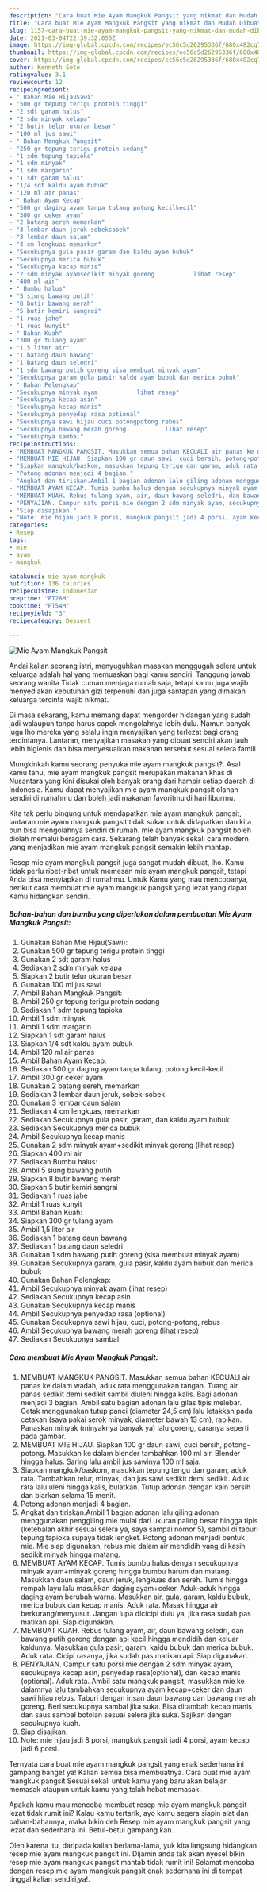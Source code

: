 ```yaml
---
description: "Cara buat Mie Ayam Mangkuk Pangsit yang nikmat dan Mudah Dibuat"
title: "Cara buat Mie Ayam Mangkuk Pangsit yang nikmat dan Mudah Dibuat"
slug: 1157-cara-buat-mie-ayam-mangkuk-pangsit-yang-nikmat-dan-mudah-dibuat
date: 2021-03-04T22:39:32.055Z
image: https://img-global.cpcdn.com/recipes/ec56c5d26295336f/680x482cq70/mie-ayam-mangkuk-pangsit-foto-resep-utama.jpg
thumbnail: https://img-global.cpcdn.com/recipes/ec56c5d26295336f/680x482cq70/mie-ayam-mangkuk-pangsit-foto-resep-utama.jpg
cover: https://img-global.cpcdn.com/recipes/ec56c5d26295336f/680x482cq70/mie-ayam-mangkuk-pangsit-foto-resep-utama.jpg
author: Kenneth Soto
ratingvalue: 3.1
reviewcount: 12
recipeingredient:
- " Bahan Mie HijauSawi"
- "500 gr tepung terigu protein tinggi"
- "2 sdt garam halus"
- "2 sdm minyak kelapa"
- "2 butir telur ukuran besar"
- "100 ml jus sawi"
- " Bahan Mangkuk Pangsit"
- "250 gr tepung terigu protein sedang"
- "1 sdm tepung tapioka"
- "1 sdm minyak"
- "1 sdm margarin"
- "1 sdt garam halus"
- "1/4 sdt kaldu ayam bubuk"
- "120 ml air panas"
- " Bahan Ayam Kecap"
- "500 gr daging ayam tanpa tulang potong kecilkecil"
- "300 gr ceker ayam"
- "2 batang sereh memarkan"
- "3 lembar daun jeruk sobeksobek"
- "3 lembar daun salam"
- "4 cm lengkuas memarkan"
- "Secukupnya gula pasir garam dan kaldu ayam bubuk"
- "Secukupnya merica bubuk"
- "Secukupnya kecap manis"
- "2 sdm minyak ayamsedikit minyak goreng           lihat resep"
- "400 ml air"
- " Bumbu halus"
- "5 siung bawang putih"
- "8 butir bawang merah"
- "5 butir kemiri sangrai"
- "1 ruas jahe"
- "1 ruas kunyit"
- " Bahan Kuah"
- "300 gr tulang ayam"
- "1,5 liter air"
- "1 batang daun bawang"
- "1 batang daun seledri"
- "1 sdm bawang putih goreng sisa membuat minyak ayam"
- "Secukupnya garam gula pasir kaldu ayam bubuk dan merica bubuk"
- " Bahan Pelengkap"
- "Secukupnya minyak ayam           lihat resep"
- "Secukupnya kecap asin"
- "Secukupnya kecap manis"
- "Secukupnya penyedap rasa optional"
- "Secukupnya sawi hijau cuci potongpotong rebus"
- "Secukupnya bawang merah goreng           lihat resep"
- "Secukupnya sambal"
recipeinstructions:
- "MEMBUAT MANGKUK PANGSIT. Masukkan semua bahan KECUALI air panas ke dalam wadah, aduk rata menggunakan tangan. Tuang air panas sedikit demi sedikit sambil diuleni hingga kalis. Bagi adonan menjadi 3 bagian. Ambil satu bagian adonan lalu gilas tipis melebar. Cetak menggunakan tutup panci (diameter 24,5 cm) lalu letakkan pada cetakan (saya pakai serok minyak, diameter bawah 13 cm), rapikan. Panaskan minyak (minyaknya banyak ya) lalu goreng, caranya seperti pada gambar."
- "MEMBUAT MIE HIJAU. Siapkan 100 gr daun sawi, cuci bersih, potong-potong. Masukkan ke dalam blender tambahkan 100 ml air. Blender hingga halus. Saring lalu ambil jus sawinya 100 ml saja."
- "Siapkan mangkuk/baskom, masukkan tepung terigu dan garam, aduk rata. Tambahkan telur, minyak, dan jus sawi sedikit demi sedikit. Aduk rata lalu uleni hingga kalis, bulatkan. Tutup adonan dengan kain bersih dan biarkan selama 15 menit."
- "Potong adonan menjadi 4 bagian."
- "Angkat dan tiriskan.Ambil 1 bagian adonan lalu giling adonan menggunakan penggiling mie mulai dari ukuran paling besar hingga tipis (ketebalan akhir sesuai selera ya, saya sampai nomor 5), sambil di taburi tepung tapioka supaya tidak lengket. Potong adonan menjadi bentuk mie. Mie siap digunakan, rebus mie dalam air mendidih yang di kasih sedikit minyak hingga matang."
- "MEMBUAT AYAM KECAP. Tumis bumbu halus dengan secukupnya minyak ayam+minyak goreng hingga bumbu harum dan matang. Masukkan daun salam, daun jeruk, lengkuas dan sereh. Tumis hingga rempah layu lalu masukkan daging ayam+ceker. Aduk-aduk hingga daging ayam berubah warna. Masukkan air, gula, garam, kaldu bubuk, merica bubuk dan kecap manis. Aduk rata. Masak hingga air berkurang/menyusut. Jangan lupa dicicipi dulu ya, jika rasa sudah pas matikan api. Siap digunakan."
- "MEMBUAT KUAH. Rebus tulang ayam, air, daun bawang seledri, dan bawang putih goreng dengan api kecil hingga mendidih dan keluar kaldunya. Masukkan gula pasir, garam, kaldu bubuk dan merica bubuk. Aduk rata. Cicipi rasanya, jika sudah pas matikan api. Siap digunakan."
- "PENYAJIAN. Campur satu porsi mie dengan 2 sdm minyak ayam, secukupnya kecap asin, penyedap rasa(optional), dan kecap manis (optional). Aduk rata. Ambil satu mangkuk pangsit, masukkan mie ke dalamnya lalu tambahkan secukupnya ayam kecap+ceker dan daun sawi hijau rebus. Taburi dengan irisan daun bawang dan bawang merah goreng. Beri secukupnya sambal jika suka. Bisa ditambah kecap manis dan saus sambal botolan sesuai selera jika suka. Sajikan dengan secukupnya kuah."
- "Siap disajikan."
- "Note: mie hijau jadi 8 porsi, mangkuk pangsit jadi 4 porsi, ayam kecap jadi 6 porsi."
categories:
- Resep
tags:
- mie
- ayam
- mangkuk

katakunci: mie ayam mangkuk 
nutrition: 136 calories
recipecuisine: Indonesian
preptime: "PT28M"
cooktime: "PT54M"
recipeyield: "3"
recipecategory: Dessert

---
```



![Mie Ayam Mangkuk Pangsit](https://img-global.cpcdn.com/recipes/ec56c5d26295336f/680x482cq70/mie-ayam-mangkuk-pangsit-foto-resep-utama.jpg)

Andai kalian seorang istri, menyuguhkan masakan menggugah selera untuk keluarga adalah hal yang memuaskan bagi kamu sendiri. Tanggung jawab seorang  wanita Tidak cuman menjaga rumah saja, tetapi kamu juga wajib menyediakan kebutuhan gizi terpenuhi dan juga santapan yang dimakan keluarga tercinta wajib nikmat.

Di masa  sekarang, kamu memang dapat mengorder hidangan yang sudah jadi walaupun tanpa harus capek mengolahnya lebih dulu. Namun banyak juga lho mereka yang selalu ingin menyajikan yang terlezat bagi orang tercintanya. Lantaran, menyajikan masakan yang dibuat sendiri akan jauh lebih higienis dan bisa menyesuaikan makanan tersebut sesuai selera famili. 



Mungkinkah kamu seorang penyuka mie ayam mangkuk pangsit?. Asal kamu tahu, mie ayam mangkuk pangsit merupakan makanan khas di Nusantara yang kini disukai oleh banyak orang dari hampir setiap daerah di Indonesia. Kamu dapat menyajikan mie ayam mangkuk pangsit olahan sendiri di rumahmu dan boleh jadi makanan favoritmu di hari liburmu.

Kita tak perlu bingung untuk mendapatkan mie ayam mangkuk pangsit, lantaran mie ayam mangkuk pangsit tidak sukar untuk didapatkan dan kita pun bisa mengolahnya sendiri di rumah. mie ayam mangkuk pangsit boleh diolah memalui beragam cara. Sekarang telah banyak sekali cara modern yang menjadikan mie ayam mangkuk pangsit semakin lebih mantap.

Resep mie ayam mangkuk pangsit juga sangat mudah dibuat, lho. Kamu tidak perlu ribet-ribet untuk memesan mie ayam mangkuk pangsit, tetapi Anda bisa menyiapkan di rumahmu. Untuk Kamu yang mau mencobanya, berikut cara membuat mie ayam mangkuk pangsit yang lezat yang dapat Kamu hidangkan sendiri.

<!--inarticleads1-->

##### Bahan-bahan dan bumbu yang diperlukan dalam pembuatan Mie Ayam Mangkuk Pangsit:

1. Gunakan  Bahan Mie Hijau(Sawi):
1. Gunakan 500 gr tepung terigu protein tinggi
1. Gunakan 2 sdt garam halus
1. Sediakan 2 sdm minyak kelapa
1. Siapkan 2 butir telur ukuran besar
1. Gunakan 100 ml jus sawi
1. Ambil  Bahan Mangkuk Pangsit:
1. Ambil 250 gr tepung terigu protein sedang
1. Sediakan 1 sdm tepung tapioka
1. Ambil 1 sdm minyak
1. Ambil 1 sdm margarin
1. Siapkan 1 sdt garam halus
1. Siapkan 1/4 sdt kaldu ayam bubuk
1. Ambil 120 ml air panas
1. Ambil  Bahan Ayam Kecap:
1. Sediakan 500 gr daging ayam tanpa tulang, potong kecil-kecil
1. Ambil 300 gr ceker ayam
1. Gunakan 2 batang sereh, memarkan
1. Sediakan 3 lembar daun jeruk, sobek-sobek
1. Gunakan 3 lembar daun salam
1. Sediakan 4 cm lengkuas, memarkan
1. Sediakan Secukupnya gula pasir, garam, dan kaldu ayam bubuk
1. Sediakan Secukupnya merica bubuk
1. Ambil Secukupnya kecap manis
1. Gunakan 2 sdm minyak ayam+sedikit minyak goreng           (lihat resep)
1. Siapkan 400 ml air
1. Sediakan  Bumbu halus:
1. Ambil 5 siung bawang putih
1. Siapkan 8 butir bawang merah
1. Siapkan 5 butir kemiri sangrai
1. Sediakan 1 ruas jahe
1. Ambil 1 ruas kunyit
1. Ambil  Bahan Kuah:
1. Siapkan 300 gr tulang ayam
1. Ambil 1,5 liter air
1. Sediakan 1 batang daun bawang
1. Sediakan 1 batang daun seledri
1. Gunakan 1 sdm bawang putih goreng (sisa membuat minyak ayam)
1. Gunakan Secukupnya garam, gula pasir, kaldu ayam bubuk dan merica bubuk
1. Gunakan  Bahan Pelengkap:
1. Ambil Secukupnya minyak ayam           (lihat resep)
1. Sediakan Secukupnya kecap asin
1. Gunakan Secukupnya kecap manis
1. Ambil Secukupnya penyedap rasa (optional)
1. Gunakan Secukupnya sawi hijau, cuci, potong-potong, rebus
1. Ambil Secukupnya bawang merah goreng           (lihat resep)
1. Sediakan Secukupnya sambal




<!--inarticleads2-->

##### Cara membuat Mie Ayam Mangkuk Pangsit:

1. MEMBUAT MANGKUK PANGSIT. Masukkan semua bahan KECUALI air panas ke dalam wadah, aduk rata menggunakan tangan. Tuang air panas sedikit demi sedikit sambil diuleni hingga kalis. Bagi adonan menjadi 3 bagian. Ambil satu bagian adonan lalu gilas tipis melebar. Cetak menggunakan tutup panci (diameter 24,5 cm) lalu letakkan pada cetakan (saya pakai serok minyak, diameter bawah 13 cm), rapikan. Panaskan minyak (minyaknya banyak ya) lalu goreng, caranya seperti pada gambar.
1. MEMBUAT MIE HIJAU. Siapkan 100 gr daun sawi, cuci bersih, potong-potong. Masukkan ke dalam blender tambahkan 100 ml air. Blender hingga halus. Saring lalu ambil jus sawinya 100 ml saja.
1. Siapkan mangkuk/baskom, masukkan tepung terigu dan garam, aduk rata. Tambahkan telur, minyak, dan jus sawi sedikit demi sedikit. Aduk rata lalu uleni hingga kalis, bulatkan. Tutup adonan dengan kain bersih dan biarkan selama 15 menit.
1. Potong adonan menjadi 4 bagian.
1. Angkat dan tiriskan.Ambil 1 bagian adonan lalu giling adonan menggunakan penggiling mie mulai dari ukuran paling besar hingga tipis (ketebalan akhir sesuai selera ya, saya sampai nomor 5), sambil di taburi tepung tapioka supaya tidak lengket. Potong adonan menjadi bentuk mie. Mie siap digunakan, rebus mie dalam air mendidih yang di kasih sedikit minyak hingga matang.
1. MEMBUAT AYAM KECAP. Tumis bumbu halus dengan secukupnya minyak ayam+minyak goreng hingga bumbu harum dan matang. Masukkan daun salam, daun jeruk, lengkuas dan sereh. Tumis hingga rempah layu lalu masukkan daging ayam+ceker. Aduk-aduk hingga daging ayam berubah warna. Masukkan air, gula, garam, kaldu bubuk, merica bubuk dan kecap manis. Aduk rata. Masak hingga air berkurang/menyusut. Jangan lupa dicicipi dulu ya, jika rasa sudah pas matikan api. Siap digunakan.
1. MEMBUAT KUAH. Rebus tulang ayam, air, daun bawang seledri, dan bawang putih goreng dengan api kecil hingga mendidih dan keluar kaldunya. Masukkan gula pasir, garam, kaldu bubuk dan merica bubuk. Aduk rata. Cicipi rasanya, jika sudah pas matikan api. Siap digunakan.
1. PENYAJIAN. Campur satu porsi mie dengan 2 sdm minyak ayam, secukupnya kecap asin, penyedap rasa(optional), dan kecap manis (optional). Aduk rata. Ambil satu mangkuk pangsit, masukkan mie ke dalamnya lalu tambahkan secukupnya ayam kecap+ceker dan daun sawi hijau rebus. Taburi dengan irisan daun bawang dan bawang merah goreng. Beri secukupnya sambal jika suka. Bisa ditambah kecap manis dan saus sambal botolan sesuai selera jika suka. Sajikan dengan secukupnya kuah.
1. Siap disajikan.
1. Note: mie hijau jadi 8 porsi, mangkuk pangsit jadi 4 porsi, ayam kecap jadi 6 porsi.




Ternyata cara buat mie ayam mangkuk pangsit yang enak sederhana ini gampang banget ya! Kalian semua bisa membuatnya. Cara buat mie ayam mangkuk pangsit Sesuai sekali untuk kamu yang baru akan belajar memasak ataupun untuk kamu yang telah hebat memasak.

Apakah kamu mau mencoba membuat resep mie ayam mangkuk pangsit lezat tidak rumit ini? Kalau kamu tertarik, ayo kamu segera siapin alat dan bahan-bahannya, maka bikin deh Resep mie ayam mangkuk pangsit yang lezat dan sederhana ini. Betul-betul gampang kan. 

Oleh karena itu, daripada kalian berlama-lama, yuk kita langsung hidangkan resep mie ayam mangkuk pangsit ini. Dijamin anda tak akan nyesel bikin resep mie ayam mangkuk pangsit mantab tidak rumit ini! Selamat mencoba dengan resep mie ayam mangkuk pangsit enak sederhana ini di tempat tinggal kalian sendiri,ya!.

